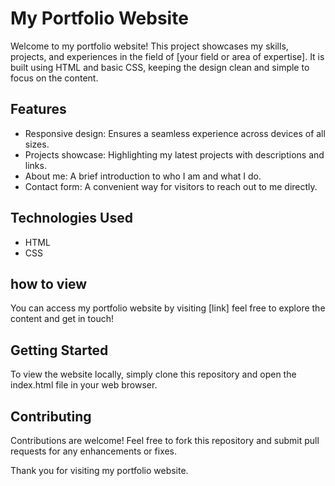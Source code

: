 # My Portfolio Website

Welcome to my portfolio website! This project showcases my skills, projects, and experiences in the field of [your field or area of expertise]. It is built using HTML and basic CSS, keeping the design clean and simple to focus on the content.

## Features
- Responsive design: Ensures a seamless experience across devices of all sizes.
- Projects showcase: Highlighting my latest projects with descriptions and links.
- About me: A brief introduction to who I am and what I do.
- Contact form: A convenient way for visitors to reach out to me directly.

## Technologies Used
- HTML
- CSS

## how to view
You can access my portfolio website by visiting [link] feel free to explore the content and get in touch!

## Getting Started
To view the website locally, simply clone this repository and open the index.html file in your web browser.

## Contributing
Contributions are welcome! Feel free to fork this repository and submit pull requests for any enhancements or fixes.

Thank you for visiting my portfolio website.
